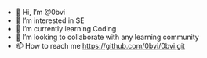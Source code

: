 - 👋 Hi, I’m @0bvi
- 👀 I’m interested in SE
- 🌱 I’m currently learning Coding
- 💞️ I’m looking to collaborate with any learning community
- 📫 How to reach me https://github.com/0bvi/0bvi.git

<!---
0bvi/0bvi is a ✨ special ✨ repository because its `README.md` (this file) appears on your GitHub profile.
You can click the Preview link to take a look at your changes.
--->
